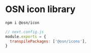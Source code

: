 # OSN icon library

```bash
npm i @osn/icon
```

```js
// next.config.js
module.exports = {
  transpilePackages: ['@osn/icons'],
}
```
